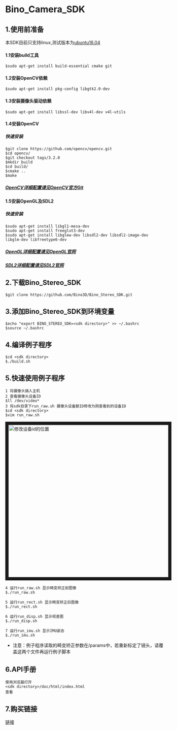 # Bino_Camera_SDK
## 1.使用前准备

本SDK目前只支持linux,测试版本为[ubuntu16.04](https://www.ubuntu.com/download/desktop)

#### 1.1安装build工具
```
$sudo apt-get install build-essential cmake git
```
#### 1.2安装OpenCV依赖
```
$sudo apt-get install pkg-config libgtk2.0-dev
```
#### 1.3安装摄像头驱动依赖
```
$sudo apt-get install libssl-dev libv4l-dev v4l-utils
```

#### 1.4安装OpenCV
##### 快速安装
```
$git clone https://github.com/opencv/opencv.git
$cd opencv/
$git checkout tags/3.2.0
$mkdir build
$cd build/
$cmake ..
$make
```
##### [OpenCV详细配置请见OpenCV官方Git](https://github.com/opencv/opencv)

#### 1.5安装OpenGL及SDL2
##### 快速安装
```
$sudo apt-get install libgl1-mesa-dev
$sudo apt-get install freeglut3-dev
$sudo apt-get install libglew-dev libsdl2-dev libsdl2-image-dev libglm-dev libfreetype6-dev
```
##### [OpenGL详细配置请见OpenGL官网](https://en.wikibooks.org/wiki/OpenGL_Programming/Installation/Linux)

##### [SDL2详细配置请见SDL2官网](https://www.libsdl.org/)

## 2.下载Bino_Stereo_SDK
```
$git clone https://github.com/Bino3D/Bino_Stereo_SDK.git
```

## 3.添加Bino_Stereo_SDK到环境变量
```
$echo "export BINO_STEREO_SDK=<sdk directory>" >> ~/.bashrc
$source ~/.bashrc
```

## 4.编译例子程序
```
$cd <sdk directory>
$./build.sh
```
## 5.快速使用例子程序
```
1 将摄像头插入主机
2 查看摄像头设备ID
$ll /dev/video*
3 将sdk目录下run_raw.sh 摄像头设备额ID修改为刚查看到的设备ID
$cd <sdk directory>
$vim run_raw.sh
```
<img src="https://github.com/Bino3D/Bino_Stereo_SDK/blob/master/editDevID.png"
alt="修改设备id的位置" width="640" height="480" border="10" />

```
4 运行run_raw.sh 显示畸变矫正前图像
$./run_raw.sh

5 运行run_rect.sh 显示畸变矫正后图像
$./run_rect.sh

6 运行run_disp.sh 显示视差图
$./run_disp.sh

7 运行run_imu.sh 显示IMU姿态
$./run_imu.sh
```
* 注意：例子程序读取的畸变矫正参数在<sdk directory>/params中，若重新标定了镜头，请覆盖这两个文件再运行例子脚本


## 6.API手册
```
使用浏览器打开
<sdk directory>/doc/html/index.html  
查看
```
## 7.购买链接
[链接](https://item.taobao.com/item.htm?spm=a230r.1.14.36.30447e471pexT6&id=562336856228&ns=1&abbucket=1#detail)

